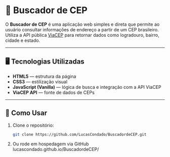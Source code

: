 # 📍 Buscador de CEP

O **Buscador de CEP** é uma aplicação web simples e direta que permite ao usuário consultar informações de endereço a partir de um CEP brasileiro. Utiliza a API pública [ViaCEP](https://viacep.com.br/) para retornar dados como logradouro, bairro, cidade e estado.

---

## 🖥️ Tecnologias Utilizadas

- **HTML5** — estrutura da página
- **CSS3** — estilização visual
- **JavaScript (Vanilla)** — lógica de busca e integração com a API ViaCEP
- **ViaCEP API** — fonte de dados de CEPs

---

## 🚀 Como Usar

1. Clone o repositório:
   ```bash
   git clone https://github.com/LucasCondado/BuscadordeCEP.git

2. Ou rode em hospedagem via GitHub
   lucascondado.github.io/BuscadordeCEP/
